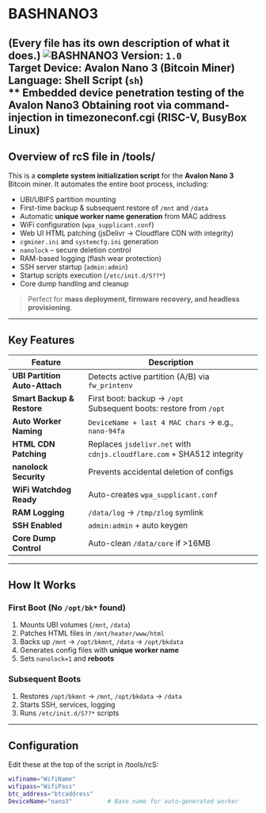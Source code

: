 # BASHNANO3
(Every file has its own description of what it does.)
![BASHNANO3](https://i.imgur.com/rWH8XLc.jpeg)
**Version:** `1.0`  
**Target Device:** Avalon Nano 3 (Bitcoin Miner)  
**Language:** Shell Script (`sh`)  
** Embedded device penetration testing of the Avalon Nano3 Obtaining root via command-injection in timezoneconf.cgi (RISC-V, BusyBox Linux)
---

## Overview of rcS file in /tools/

This is a **complete system initialization script** for the **Avalon Nano 3** Bitcoin miner. It automates the entire boot process, including:

- UBI/UBIFS partition mounting
- First-time backup & subsequent restore of `/mnt` and `/data`
- Automatic **unique worker name generation** from MAC address
- WiFi configuration (`wpa_supplicant.conf`)
- Web UI HTML patching (jsDelivr → Cloudflare CDN with integrity)
- `cgminer.ini` and `systemcfg.ini` generation
- `nanolock` – secure deletion control
- RAM-based logging (flash wear protection)
- SSH server startup (`admin:admin`)
- Startup scripts execution (`/etc/init.d/S??*`)
- Core dump handling and cleanup

> Perfect for **mass deployment, firmware recovery, and headless provisioning**.

---

## Key Features

| Feature | Description |
|--------|-----------|
| **UBI Partition Auto-Attach** | Detects active partition (A/B) via `fw_printenv` |
| **Smart Backup & Restore** | First boot: backup → `/opt`<br>Subsequent boots: restore from `/opt` |
| **Auto Worker Naming** | `DeviceName + last 4 MAC chars` → e.g., `nano-94fa` |
| **HTML CDN Patching** | Replaces `jsdelivr.net` with `cdnjs.cloudflare.com` + SHA512 integrity |
| **nanolock Security** | Prevents accidental deletion of configs |
| **WiFi Watchdog Ready** | Auto-creates `wpa_supplicant.conf` |
| **RAM Logging** | `/data/log` → `/tmp/zlog` symlink |
| **SSH Enabled** | `admin:admin` + auto keygen |
| **Core Dump Control** | Auto-clean `/data/core` if >16MB |

---

## How It Works

### First Boot (No `/opt/bk*` found)
1. Mounts UBI volumes (`/mnt`, `/data`)
2. Patches HTML files in `/mnt/heater/www/html`
3. Backs up `/mnt` → `/opt/bkmnt`, `/data` → `/opt/bkdata`
4. Generates config files with **unique worker name**
5. Sets `nanolock=1` and **reboots**

### Subsequent Boots
1. Restores `/opt/bkmnt` → `/mnt`, `/opt/bkdata` → `/data`
2. Starts SSH, services, logging
3. Runs `/etc/init.d/S??*` scripts

---

## Configuration

Edit these at the top of the script in /tools/rcS:

```sh
wifiname="WifiName"
wifipass="WifiPass"
btc_address="btcaddress"
DeviceName="nano3"          # Base name for auto-generated worker
